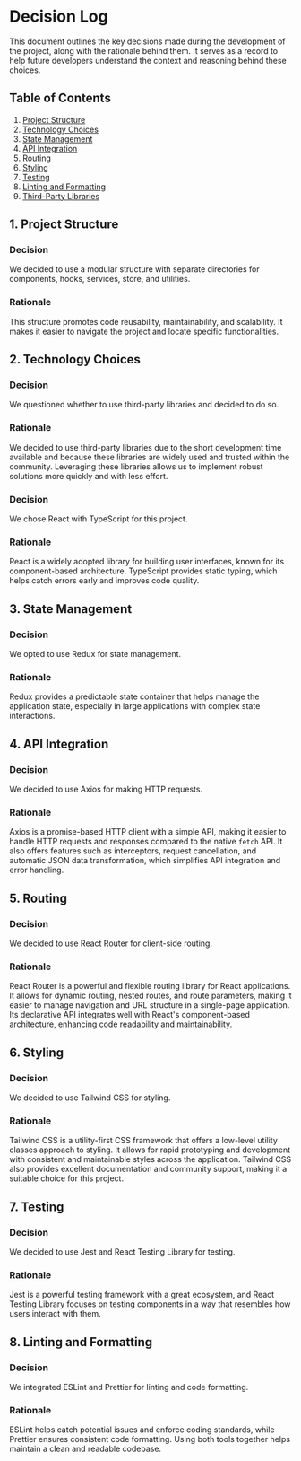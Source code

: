 # Decision Log

This document outlines the key decisions made during the development of the project, along with the rationale behind them. It serves as a record to help future developers understand the context and reasoning behind these choices.

## Table of Contents

1. [Project Structure](#project-structure)
2. [Technology Choices](#technology-choices)
3. [State Management](#state-management)
4. [API Integration](#api-integration)
5. [Routing](#routing)
6. [Styling](#styling)
7. [Testing](#testing)
8. [Linting and Formatting](#linting-and-formatting)
9. [Third-Party Libraries](#third-party-libraries)

## 1. Project Structure

### Decision

We decided to use a modular structure with separate directories for components, hooks, services, store, and utilities.

### Rationale

This structure promotes code reusability, maintainability, and scalability. It makes it easier to navigate the project and locate specific functionalities.

## 2. Technology Choices

### Decision

We questioned whether to use third-party libraries and decided to do so.

### Rationale

We decided to use third-party libraries due to the short development time available and because these libraries are widely used and trusted within the community. Leveraging these libraries allows us to implement robust solutions more quickly and with less effort.

### Decision

We chose React with TypeScript for this project.

### Rationale

React is a widely adopted library for building user interfaces, known for its component-based architecture. TypeScript provides static typing, which helps catch errors early and improves code quality.

## 3. State Management

### Decision

We opted to use Redux for state management.

### Rationale

Redux provides a predictable state container that helps manage the application state, especially in large applications with complex state interactions.

## 4. API Integration

### Decision

We decided to use Axios for making HTTP requests.

### Rationale

Axios is a promise-based HTTP client with a simple API, making it easier to handle HTTP requests and responses compared to the native `fetch` API. It also offers features such as interceptors, request cancellation, and automatic JSON data transformation, which simplifies API integration and error handling.

## 5. Routing

### Decision

We decided to use React Router for client-side routing.

### Rationale

React Router is a powerful and flexible routing library for React applications. It allows for dynamic routing, nested routes, and route parameters, making it easier to manage navigation and URL structure in a single-page application. Its declarative API integrates well with React's component-based architecture, enhancing code readability and maintainability.

## 6. Styling

### Decision

We decided to use Tailwind CSS for styling.

### Rationale

Tailwind CSS is a utility-first CSS framework that offers a low-level utility classes approach to styling. It allows for rapid prototyping and development with consistent and maintainable styles across the application. Tailwind CSS also provides excellent documentation and community support, making it a suitable choice for this project.

## 7. Testing

### Decision

We decided to use Jest and React Testing Library for testing.

### Rationale

Jest is a powerful testing framework with a great ecosystem, and React Testing Library focuses on testing components in a way that resembles how users interact with them.

## 8. Linting and Formatting

### Decision

We integrated ESLint and Prettier for linting and code formatting.

### Rationale

ESLint helps catch potential issues and enforce coding standards, while Prettier ensures consistent code formatting. Using both tools together helps maintain a clean and readable codebase.
